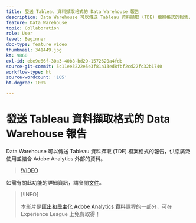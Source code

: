 ```yaml
---
title: 發送 Tableau 資料擷取格式的 Data Warehouse 報告
description: Data Warehouse 可以傳送 Tableau 資料擷取 (TDE) 檔案格式的報告，供您廣泛使用並結合 Adobe Analytics 外部的資料。
feature: Data Warehouse
topic: Collaboration
role: User
level: Beginner
doc-type: feature video
thumbnail: 341449.jpg
kt: 9860
exl-id: ebe9e66f-30a3-40b8-bd29-1572620a4fdb
source-git-commit: 5c11ee3222e5e3f81a13ed8fbf2cd22fc32b1740
workflow-type: ht
source-wordcount: '105'
ht-degree: 100%

---
```


# 發送 Tableau 資料擷取格式的 Data Warehouse 報告

Data Warehouse 可以傳送 Tableau 資料擷取 (TDE) 檔案格式的報告，供您廣泛使用並結合 Adobe Analytics 外部的資料。

>[!VIDEO](https://video.tv.adobe.com/v/341449/?quality=12&learn=on)

如需有關此功能的詳細資訊，請參閱[文件](https://experienceleague.adobe.com/docs/analytics/export/data-warehouse/t-tableau.html?lang=zh-Hant)。

>[!INFO]
>
> 本影片是[匯出和民主化 Adobe Analytics 資料](https://experienceleague.adobe.com/?recommended=Analytics-A-1-2022.1.democratizing)課程的一部分，可在 Experience League 上免費取得！